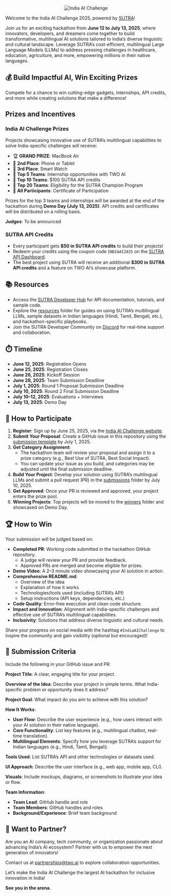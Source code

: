 <div align="center" id="top">
  <Image src="https://github.com/Shubhwithai/India-AI-Challenge-Powered-by-SUTRA-June-2025/blob/main/SUTRA%20banner.svg" alt="India AI Challenge" width={750} height="auto" />
</div>

Welcome to the India AI Challenge 2025, powered by [SUTRA](https://www.two.ai/sutra)!

Join us for an exciting hackathon from **June 12 to July 13, 2025**, where innovators, developers, and dreamers come together to build transformative, multilingual AI solutions tailored to India’s diverse linguistic and cultural landscape. Leverage SUTRA’s cost-efficient, multilingual Large Language Models (LLMs) to address pressing challenges in healthcare, education, agriculture, and more, empowering millions in their native languages.

## 💰 Build Impactful AI, Win Exciting Prizes

Compete for a chance to win cutting-edge gadgets, internships, API credits, and more while creating solutions that make a difference!

## Prizes and Incentives

### India AI Challenge Prizes
Projects showcasing innovative use of SUTRA’s multilingual capabilities to solve India-specific challenges will receive:
- 🏆 **GRAND PRIZE**: MacBook Air
- 🥈 **2nd Place**: Phone or Tablet
- 🥉 **3rd Place**: Smart Watch
- 🏅 **Top 5 Teams**: Internship opportunities with TWO AI
- 🏅 **Top 10 Teams**: $100 SUTRA API credits
- 🏅 **Top 20 Teams**: Eligibility for the SUTRA Champion Program
- 🏅 **All Participants**: Certificate of Participation

Prizes for the top 3 teams and internships will be awarded at the end of the hackathon during **Demo Day (July 13, 2025)**. API credits and certificates will be distributed on a rolling basis.

**Judges**: To be announced

### SUTRA API Credits
- Every participant gets **$50 in SUTRA API credits** to build their projects!
- Redeem your credits using the coupon code `INDIAAI2025` on the [SUTRA API Dashboard](https://www.two.ai/sutra/dashboard).
- The best project using SUTRA will receive an additional **$300 in SUTRA API credits** and a feature on TWO AI’s showcase platform.

## 📚 Resources

- Access the [SUTRA Developer Hub](https://www.two.ai/sutra/developer) for API documentation, tutorials, and sample code.
- Explore the [resources](/resources) folder for guides on using SUTRA’s multilingual LLMs, sample datasets in Indian languages (Hindi, Tamil, Bengali, etc.), and hackathon-specific playbooks.
- Join the SUTRA Developer Community on [Discord](https://discord.gg/sutra-ai) for real-time support and collaboration.

## ⏱️ Timeline

- **June 12, 2025**: Registration Opens
- **June 25, 2025**: Registration Closes
- **June 26, 2025**: Kickoff Session
- **June 28, 2025**: Team Submission Deadline
- **July 1, 2025**: Round 1 Proposal Submission Deadline
- **July 10, 2025**: Round 2 Final Submission Deadline
- **July 10–12, 2025**: Evaluations + Interviews
- **July 13, 2025**: Demo Day

## 🚀 How to Participate

1. **Register**: Sign up by June 25, 2025, via the [India AI Challenge website](https://www.indiaaichallenge.com).
2. **Submit Your Proposal**: Create a GitHub issue in this repository using the [submission template](./.github/ISSUE_TEMPLATE/submission-template.md) by July 1, 2025.
3. **Get Category Assignment**:
   - The hackathon team will review your proposal and assign it to a prize category (e.g., Best Use of SUTRA, Best Social Impact).
   - You can update your issue as you build, and categories may be adjusted until the final submission deadline.
4. **Build Your Project**: Develop your solution using SUTRA’s multilingual LLMs and submit a pull request (PR) in the [submissions](/submissions) folder by July 10, 2025.
5. **Get Approved**: Once your PR is reviewed and approved, your project enters the prize pool.
6. **Winning Projects**: Top projects will be moved to the [winners](/winners) folder and showcased on Demo Day.

## 🏆 How to Win

Your submission will be judged based on:
- **Completed PR**: Working code submitted in the hackathon GitHub repository.
  - A judge will review your PR and provide feedback.
  - Approved PRs are merged and become eligible for prizes.
- **Demo Video**: A 2–3 minute video showcasing your AI solution in action.
- **Comprehensive README.md**:
  - Overview of the idea
  - Explanation of how it works
  - Technologies/tools used (including SUTRA’s API)
  - Setup instructions (API keys, dependencies, etc.)
- **Code Quality**: Error-free execution and clean code structure.
- **Impact and Innovation**: Alignment with India-specific challenges and effective use of SUTRA’s multilingual capabilities.
- **Inclusivity**: Solutions that address diverse linguistic and cultural needs.

Share your progress on social media with the hashtag `#IndiaAIChallenge` to inspire the community and gain visibility (optional but encouraged)!

## 📌 Submission Criteria

Include the following in your GitHub issue and PR:

**Project Title**: A clear, engaging title for your project.

**Overview of the Idea**: Describe your project in simple terms. What India-specific problem or opportunity does it address?

**Project Goal**: What impact do you aim to achieve with this solution?

**How It Works**:
- **User Flow**: Describe the user experience (e.g., how users interact with your AI solution in their native language).
- **Core Functionality**: List key features (e.g., multilingual chatbot, real-time translation).
- **Multilingual Elements**: Specify how you leverage SUTRA’s support for Indian languages (e.g., Hindi, Tamil, Bengali).

**Tools Used**: List SUTRA’s API and other technologies or datasets used.

**UI Approach**: Describe the user interface (e.g., web app, mobile app, CLI).

**Visuals**: Include mockups, diagrams, or screenshots to illustrate your idea or flow.

**Team Information**:
- **Team Lead**: GitHub handle and role
- **Team Members**: GitHub handles and roles
- **Background/Experience**: Brief team background

## 🤝 Want to Partner?

Are you an AI company, tech community, or organization passionate about advancing India’s AI ecosystem? Partner with us to empower the next generation of innovators!

Contact us at [partnerships@two.ai](mailto:partnerships@two.ai) to explore collaboration opportunities.

Let’s make the India AI Challenge the largest AI hackathon for inclusive innovation in India!

**See you in the arena.**
